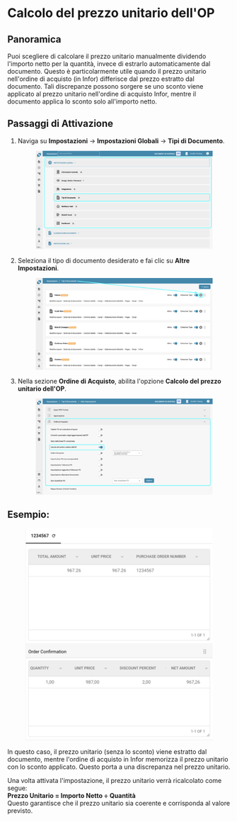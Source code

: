 # Calcolo del prezzo unitario dell'OP

## **Panoramica**

Puoi scegliere di calcolare il prezzo unitario manualmente dividendo l'importo netto per la quantità, invece di estrarlo automaticamente dal documento. Questo è particolarmente utile quando il prezzo unitario nell'ordine di acquisto (in Infor) differisce dal prezzo estratto dal documento. Tali discrepanze possono sorgere se uno sconto viene applicato al prezzo unitario nell'ordine di acquisto Infor, mentre il documento applica lo sconto solo all'importo netto.

## **Passaggi di Attivazione**

1.  Naviga su **Impostazioni** -> **Impostazioni Globali** -> **Tipi di Documento**.

    <figure><img src="../../../../../.gitbook/assets/Calculate_PO_unit_price_1_it.png" alt=""><figcaption></figcaption></figure>
2.  Seleziona il tipo di documento desiderato e fai clic su **Altre Impostazioni**.

    <figure><img src="../../../../../.gitbook/assets/Calculate_PO_unit_price_2_it.png" alt=""><figcaption></figcaption></figure>
3.  Nella sezione **Ordine di Acquisto**, abilita l'opzione **Calcolo del prezzo unitario dell'OP**.

    <figure><img src="../../../../../.gitbook/assets/Calculate_PO_unit_price_3_it.png" alt=""><figcaption></figcaption></figure>

## Esempio:

<figure><img src="../../../../../.gitbook/assets/Calculate_PO_unit_price_4.png" alt="" width="563"><figcaption></figcaption></figure>

In questo caso, il prezzo unitario (senza lo sconto) viene estratto dal documento, mentre l'ordine di acquisto in Infor memorizza il prezzo unitario con lo sconto applicato. Questo porta a una discrepanza nel prezzo unitario.

Una volta attivata l'impostazione, il prezzo unitario verrà ricalcolato come segue:\
**Prezzo Unitario = Importo Netto ÷ Quantità**\
Questo garantisce che il prezzo unitario sia coerente e corrisponda al valore previsto.
